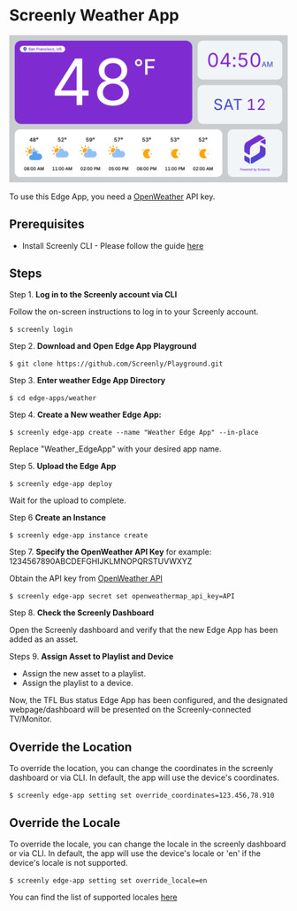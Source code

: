 # Screenly Weather App

![Weather App Preview](static/images/weather-app-preview.png)

To use this Edge App, you need a [OpenWeather](https://openweathermap.org) API key.


## Prerequisites

* Install Screenly CLI - Please follow the guide [here](https://github.com/Screenly/cli)

## Steps

Step 1. **Log in to the Screenly account via CLI**

Follow the on-screen instructions to log in to your Screenly account.

`$ screenly login`

Step 2. **Download and Open Edge App Playground**

`$ git clone https://github.com/Screenly/Playground.git`

Step 3. **Enter weather Edge App Directory**

`$ cd edge-apps/weather`

Step 4. **Create a New weather Edge App:**

`$ screenly edge-app create --name "Weather Edge App" --in-place`

Replace "Weather_EdgeApp" with your desired app name.

Step 5. **Upload the Edge App**

`$ screenly edge-app deploy`

Wait for the upload to complete.

Step 6 **Create an Instance**

`$ screenly edge-app instance create`

Step 7. **Specify the OpenWeather API Key** for example: 1234567890ABCDEFGHIJKLMNOPQRSTUVWXYZ

Obtain the API key from [OpenWeather API](https://openweathermap.org)

`$ screenly edge-app secret set openweathermap_api_key=API`

Step 8. **Check the Screenly Dashboard**

Open the Screenly dashboard and verify that the new Edge App has been added as an asset.

Steps 9. **Assign Asset to Playlist and Device**

* Assign the new asset to a playlist.
* Assign the playlist to a device.

Now, the TFL Bus status Edge App has been configured, and the designated webpage/dashboard will be presented on the Screenly-connected TV/Monitor.

## Override the Location

To override the location, you can change the coordinates in the screenly dashboard or via CLI. In default, the app will use the device's coordinates.

`$ screenly edge-app setting set override_coordinates=123.456,78.910`

## Override the Locale

To override the locale, you can change the locale in the screenly dashboard or via CLI. In default, the app will use the device's locale or 'en' if the device's locale is not supported.

`$ screenly edge-app setting set override_locale=en`

You can find the list of supported locales [here](https://momentjs.com/)



